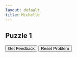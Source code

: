 ```yaml
---
layout: default
title: Michelle
---
```



## Puzzle 1


<div id="puzzle1part3-sortableTrash" class="sortable-code"></div> 
<div id="puzzle1part3-sortable" class="sortable-code"></div> 
<div style="clear:both;"></div> 
<p> 
    <input id="puzzle1part3-feedbackLink" value="Get Feedback" type="button" /> 
    <input id="puzzle1part3-newInstanceLink" value="Reset Problem" type="button" /> 
</p> 
<script type="text/javascript"> 
(function(){
  var initial = "selection = &#039;&#039;\n" +
    "while selection != &#039;C&#039;:\n" +
    "    selection = display_menu()\n" +
    "    if selection == &#039;A&#039;:\n" +
    "        name = input(&quot;Please enter your name&quot;)\n" +
    "        print(&quot;Hello &quot;,name)\n" +
    "    elif selection == &#039;B&#039;:\n" +
    "        print(&quot;Game is starting&quot;)\n" +
    "if selection == &#039;C&#039;:\n" +
    "    print(&quot;Thank you for playing&quot;)\n" +
    "    sys.exit()";
  var parsonsPuzzle = new ParsonsWidget({
    "sortableId": "puzzle1part3-sortable",
    "max_wrong_lines": 10,
    "grader": ParsonsWidget._graders.LineBasedGrader,
    "exec_limit": 2500,
    "can_indent": true,
    "x_indent": 50,
    "lang": "en",
    "show_feedback": true,
    "trashId": "puzzle1part3-sortableTrash"
  });
  parsonsPuzzle.init(initial);
  parsonsPuzzle.shuffleLines();
  $("#puzzle1part3-newInstanceLink").click(function(event){ 
      event.preventDefault(); 
      parsonsPuzzle.shuffleLines(); 
  }); 
  $("#puzzle1part3-feedbackLink").click(function(event){ 
      event.preventDefault(); 
      parsonsPuzzle.getFeedback(); 
  }); 
})(); 
</script>
